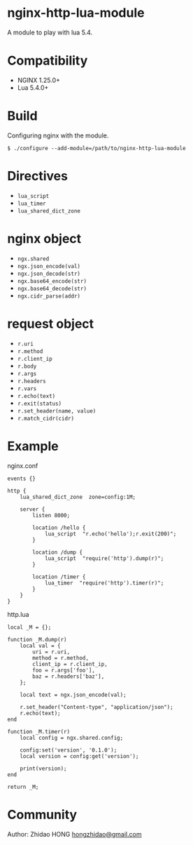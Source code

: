 # nginx-http-lua-module
A module to play with lua 5.4.

Compatibility
=============

- NGINX 1.25.0+
- Lua 5.4.0+

Build
=====

Configuring nginx with the module.

    $ ./configure --add-module=/path/to/nginx-http-lua-module
    
Directives
==========

- ``lua_script``
- ``lua_timer``
- ``lua_shared_dict_zone``

nginx object
====
- ``ngx.shared``
- ``ngx.json_encode(val)``
- ``ngx.json_decode(str)``
- ``ngx.base64_encode(str)``
- ``ngx.base64_decode(str)``
- ``ngx.cidr_parse(addr)``

request object
====
- ``r.uri``
- ``r.method``
- ``r.client_ip``
- ``r.body``
- ``r.args``
- ``r.headers``
- ``r.vars``
- ``r.echo(text)``
- ``r.exit(status)``
- ``r.set_header(name, value)``
- ``r.match_cidr(cidr)``


Example
=======

nginx.conf
```
events {}

http {
    lua_shared_dict_zone  zone=config:1M;

    server {
        listen 8000;

        location /hello {
            lua_script  "r.echo('hello');r.exit(200)";
        }

        location /dump {
            lua_script  "require('http').dump(r)";
        }

        location /timer {
            lua_timer  "require('http').timer(r)";
        }
    }
}
```

http.lua
```
local _M = {};

function _M.dump(r)
    local val = {
        uri = r.uri,
        method = r.method,
        client_ip = r.client_ip,
        foo = r.args['foo'],
        baz = r.headers['baz'],
    };

    local text = ngx.json_encode(val);

    r.set_header("Content-type", "application/json");
    r.echo(text);
end

function _M.timer(r)
    local config = ngx.shared.config;

    config:set('version', '0.1.0');
    local version = config:get('version');

    print(version);
end

return _M;
```

Community
=========
Author: Zhidao HONG <hongzhidao@gmail.com>
